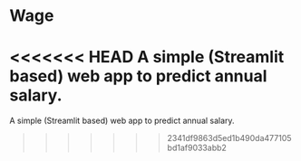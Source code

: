 # Wage
<<<<<<< HEAD
A simple (Streamlit based) web app to predict annual salary.
=======
A simple (Streamlit based) web app to predict annual salary.
>>>>>>> 2341df9863d5ed1b490da477105bd1af9033abb2
